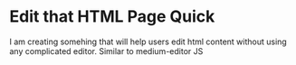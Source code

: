 # Edit that HTML Page Quick
I am creating somehing that will help users edit html content without using any complicated editor. 
Similar to medium-editor JS
